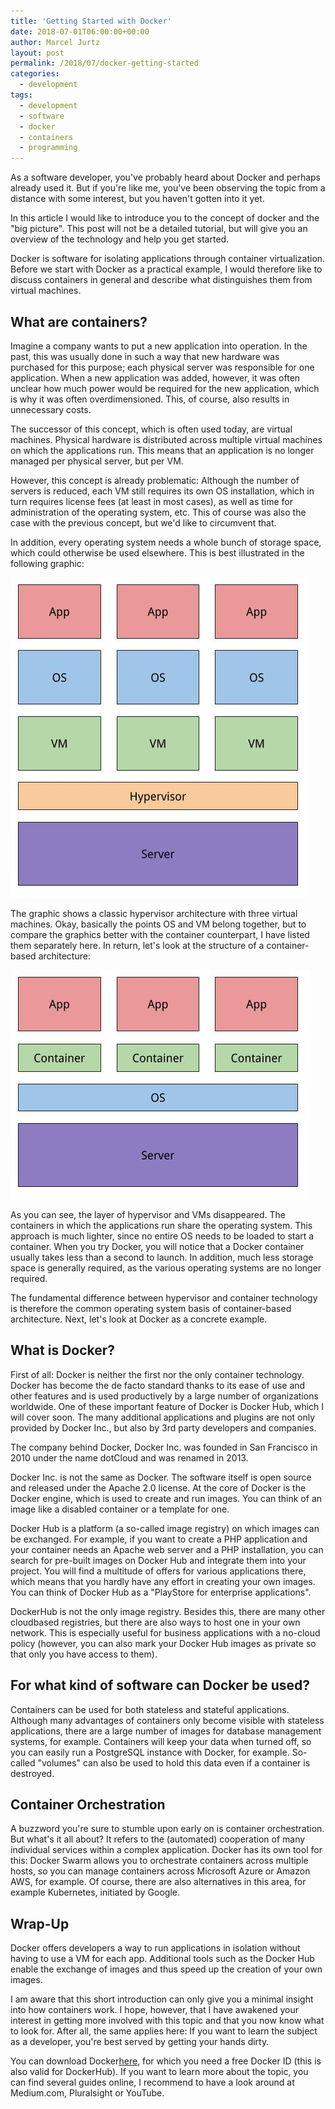 ```yaml
---
title: 'Getting Started with Docker'
date: 2018-07-01T06:00:00+00:00
author: Marcel Jurtz
layout: post
permalink: /2018/07/docker-getting-started
categories:
  - development
tags:
  - development
  - software
  - docker
  - containers
  - programming
---
```


As a software developer, you've probably heard about Docker and perhaps already used it. But if you're like me, you've been observing the topic from a distance with some interest, but you haven't gotten into it yet. 

In this article I would like to introduce you to the concept of docker and the "big picture". This post will not be a detailed tutorial, but will give you an overview of the technology and help you get started.

Docker is software for isolating applications through container virtualization. Before we start with Docker as a practical example, I would therefore like to discuss containers in general and describe what distinguishes them from virtual machines.

## What are containers?

Imagine a company wants to put a new application into operation. In the past, this was usually done in such a way that new hardware was purchased for this purpose; each physical server was responsible for one application. When a new application was added, however, it was often unclear how much power would be required for the new application, which is why it was often overdimensioned. This, of course, also results in unnecessary costs.

The successor of this concept, which is often used today, are virtual machines. Physical hardware is distributed across multiple virtual machines on which the applications run. This means that an application is no longer managed per physical server, but per VM.

However, this concept is already problematic: Although the number of servers is reduced, each VM still requires its own OS installation, which in turn requires license fees (at least in most cases), as well as time for administration of the operating system, etc. This of course was also the case with the previous concept, but we'd like to circumvent that.

In addition, every operating system needs a whole bunch of storage space, which could otherwise be used elsewhere. This is best illustrated in the following graphic: 

![Hypervisor Architecture](/assets/2018/20180701_Container_VM.jpg)

The graphic shows a classic hypervisor architecture with three virtual machines. Okay, basically the points OS and VM belong together, but to compare the graphics better with the container counterpart, I have listed them separately here. In return, let's look at the structure of a container-based architecture: 

![Container Architecture](/assets/2018/20180701_Container.jpg)

As you can see, the layer of hypervisor and VMs disappeared. The containers in which the applications run share the operating system. This approach is much lighter, since no entire OS needs to be loaded to start a container. When you try Docker, you will notice that a Docker container usually takes less than a second to launch. In addition, much less storage space is generally required, as the various operating systems are no longer required. 

The fundamental difference between hypervisor and container technology is therefore the common operating system basis of container-based architecture. Next, let's look at Docker as a concrete example.

## What is Docker?

First of all: Docker is neither the first nor the only container technology. Docker has become the de facto standard thanks to its ease of use and other features and is used productively by a large number of organizations worldwide. One of these important feature of Docker is Docker Hub, which I will cover soon. The many additional applications and plugins are not only provided by Docker Inc., but also by 3rd party developers and companies.

The company behind Docker, Docker Inc. was founded in San Francisco in 2010 under the name dotCloud and was renamed in 2013. 

Docker Inc. is not the same as Docker. The software itself is open source and released under the Apache 2.0 license. At the core of Docker is the Docker engine, which is used to create and run images. You can think of an image like a disabled container or a template for one. 

Docker Hub is a platform (a so-called image registry) on which images can be exchanged. For example, if you want to create a PHP application and your container needs an Apache web server and a PHP installation, you can search for pre-built images on Docker Hub and integrate them into your project. You will find a multitude of offers for various applications there, which means that you hardly have any effort in creating your own images. You can think of Docker Hub as a "PlayStore for enterprise applications".

DockerHub is not the only image registry. Besides this, there are many other cloudbased registries, but there are also ways to host one in your own network. This is especially useful for business applications with a no-cloud policy (however, you can also mark your Docker Hub images as private so that only you have access to them).

## For what kind of software can Docker be used?

Containers can be used for both stateless and stateful applications. Although many advantages of containers only become visible with stateless applications, there are a large number of images for database management systems, for example. Containers will keep your data when turned off, so you can easily run a PostgreSQL instance with Docker, for example. So-called "volumes" can also be used to hold this data even if a container is destroyed. 

## Container Orchestration

A buzzword you're sure to stumble upon early on is container orchestration. But what's it all about? It refers to the (automated) cooperation of many individual services within a complex application. Docker has its own tool for this: Docker Swarm allows you to orchestrate containers across multiple hosts, so you can manage containers across Microsoft Azure or Amazon AWS, for example. Of course, there are also alternatives in this area, for example Kubernetes, initiated by Google.

## Wrap-Up 

Docker offers developers a way to run applications in isolation without having to use a VM for each app. Additional tools such as the Docker Hub enable the exchange of images and thus speed up the creation of your own images.

I am aware that this short introduction can only give you a minimal insight into how containers work. I hope, however, that I have awakened your interest in getting more involved with this topic and that you now know what to look for. After all, the same applies here: If you want to learn the subject as a developer, you're best served by getting your hands dirty.

You can download Docker[here](https://www.docker.com/get-docker), for which you need a free Docker ID (this is also valid for DockerHub). If you want to learn more about the topic, you can find several guides online, I recommend to have a look around at Medium.com, Pluralsight or YouTube. 

 

 

 

 

 

 